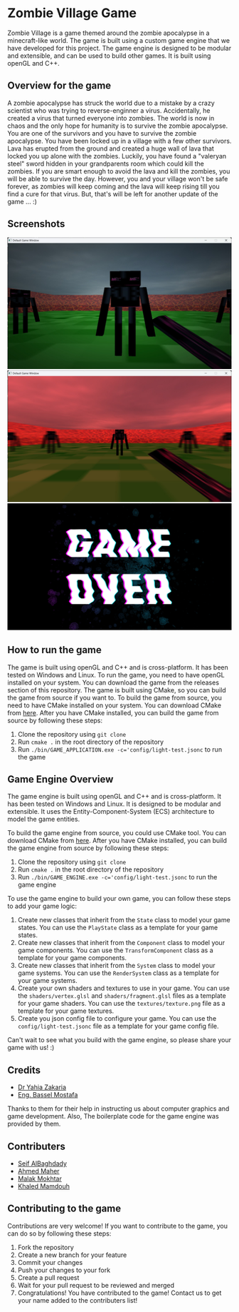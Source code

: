 # Zombie Village Game

Zombie Village is a game themed around the zombie apocalypse in a minecraft-like world. The game is built using a custom game engine that we have developed for this project. The game engine is designed to be modular and extensible, and can be used to build other games. It is built using openGL and C++.

## Overview for the game

A zombie apocalypse has struck the world due to a mistake by a crazy scientist who was trying to reverse-enginner a virus. Accidentally, he created a virus that turned everyone into zombies. The world is now in chaos and the only hope for humanity is to survive the zombie apocalypse. You are one of the survivors and you have to survive the zombie apocalypse. You have been locked up in a village with a few other survivors. Lava has erupted from the ground and created a huge wall of lava that locked you up alone with the zombies. Luckily, you have found a "valeryan steel" sword hidden in your grandparents room which could kill the zombies. If you are smart enough to avoid the lava and kill the zombies, you will be able to survive the day. However, you and your village won't be safe forever, as zombies will keep coming and the lava will keep rising till you find a cure for that virus. But, that's will be left for another update of the game ... :)


## Screenshots

![Gameplay](docs/gameplay-screenshots/play-state.jpeg)
![Gameplay](docs/gameplay-screenshots/damaged-state.jpeg)
![Lose Screen](assets/textures/gameover.png)

## How to run the game

The game is built using openGL and C++ and is cross-platform. It has been tested on Windows and Linux. To run the game, you need to have openGL installed on your system. You can download the game from the releases section of this repository. The game is built using CMake, so you can build the game from source if you want to. To build the game from source, you need to have CMake installed on your system. You can download CMake from [here](https://cmake.org/download/). After you have CMake installed, you can build the game from source by following these steps:

1. Clone the repository using `git clone`
2. Run `cmake .` in the root directory of the repository
3. Run `./bin/GAME_APPLICATION.exe -c='config/light-test.jsonc` to run the game

## Game Engine Overview

The game engine is built using openGL and C++ and is cross-platform. It has been tested on Windows and Linux. It is designed to be modular and extensible. It uses the Entity-Component-System (ECS) architecture to model the game entities. 

To build the game engine from source, you could use CMake tool. You can download CMake from [here](https://cmake.org/download/). After you have CMake installed, you can build the game engine from source by following these steps:

1. Clone the repository using `git clone`
1. Run `cmake .` in the root directory of the repository
1. Run `./bin/GAME_ENGINE.exe -c='config/light-test.jsonc` to run the game engine

To use the game engine to build your own game, you can follow these steps to add your game logic:

1. Create new classes that inherit from the `State` class to model your game states. You can use the `PlayState` class as a template for your game states.
1. Create new classes that inherit from the `Component` class to model your game components. You can use the `TransformComponent` class as a template for your game components.
1. Create new classes that inherit from the `System` class to model your game systems. You can use the `RenderSystem` class as a template for your game systems.
1. Create your own shaders and textures to use in your game. You can use the `shaders/vertex.glsl` and `shaders/fragment.glsl` files as a template for your game shaders. You can use the `textures/texture.png` file as a template for your game textures.
1. Create you json config file to configure your game. You can use the `config/light-test.jsonc` file as a template for your game config file.

Can't wait to see what you build with the game engine, so please share your game with us! :)

## Credits

- [Dr Yahia Zakaria](https://github.com/yahiaetman) 
- [Eng. Bassel Mostafa](https://github.com/bassel97)

Thanks to them for their help in instructing us about computer graphics and game development. Also, The boilerplate code for the game engine was provided by them.

## Contributers

- [Seif AlBaghdady](https://github.com/seifAlbaghdady)
- [Ahmed Maher](https://github.com/AhmedMaher309)
- [Malak Mokhtar](https://github.com/Malak-Mokhtar)
- [Khaled Mamdouh](https://github.com/Khalidmamdou7)

## Contributing to the game

Contributions are very welcome! If you want to contribute to the game, you can do so by following these steps:

1. Fork the repository
1. Create a new branch for your feature
1. Commit your changes
1. Push your changes to your fork
1. Create a pull request
1. Wait for your pull request to be reviewed and merged
1. Congratulations! You have contributed to the game! Contact us to get your name added to the contributers list!